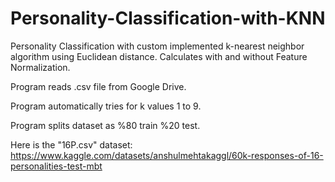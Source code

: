 # Personality-Classification-with-KNN
Personality Classification with custom implemented k-nearest neighbor algorithm using Euclidean distance. Calculates with and without Feature Normalization.

Program reads .csv file from Google Drive.

Program automatically tries for k values 1 to 9.

Program splits dataset as %80 train %20 test.

Here is the "16P.csv" dataset:
https://www.kaggle.com/datasets/anshulmehtakaggl/60k-responses-of-16-personalities-test-mbt

